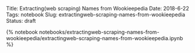 Title: Extracting(web scraping) Names from Wookieepedia 
Date: 2018-6-22
Tags: notebook
Slug: extractingweb-scraping-names-from-wookieepedia
Status: draft
    



{% notebook notebooks/extractingweb-scraping-names-from-wookieepedia/extractingweb-scraping-names-from-wookieepedia.ipynb %}